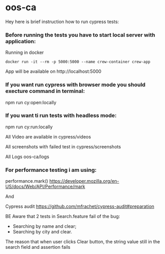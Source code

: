# oos-ca

Hey here is brief instruction how to run cypress tests:

### Before running the tests you have to start local server with application:

Running in docker

`docker run -it --rm -p 5000:5000 --name crew-container crew-app`

App will be available on http://localhost:5000

### If you want run cypress with browser mode you should execture command in terminal:

npm run cy:open:locally

### If you want ti run tests with headless mode:

npm run cy:run:locally

All Video are available in cypress/videos

All screenshots with failed test in cypress/screenshots

All Logs oos-ca/logs

### For performance testing i am using:
performance.mark()
https://developer.mozilla.org/en-US/docs/Web/API/Performance/mark

And

Cypress audit
https://github.com/mfrachet/cypress-audit#preparation

BE Aware that 2 tests in Search.feature fail of the bug:
- Searching by name and clear;
- Searching by city and clear.

The reason that when user clicks Clear button, the string value still in the search field and assertion fails
